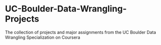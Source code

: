 # UC-Boulder-Data-Wrangling-Projects
The collection of projects and major assignments from the UC Boulder Data Wrangling Specialization on Coursera
